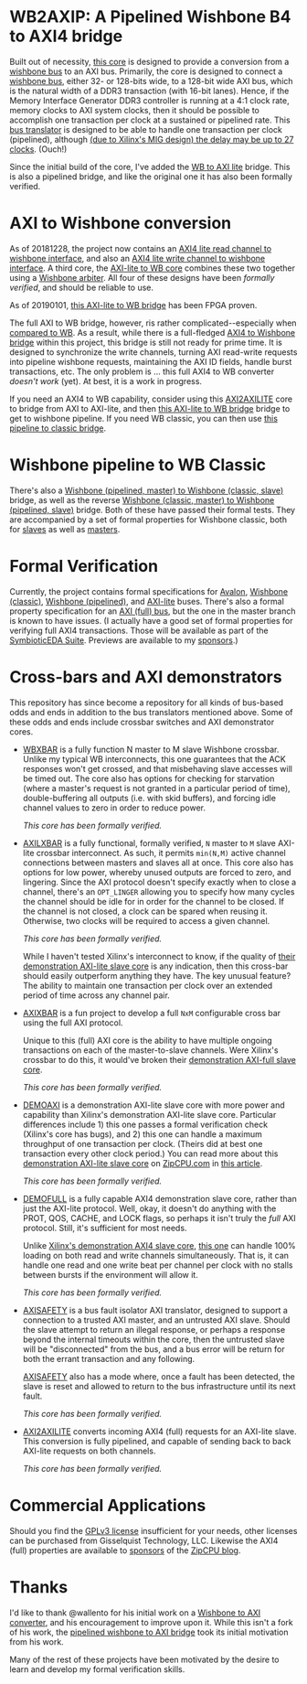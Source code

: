 # WB2AXIP: A Pipelined Wishbone B4 to AXI4 bridge

Built out of necessity, [this core](rtl/wbm2axisp.v) is designed to provide
a conversion from a [wishbone
bus](http://zipcpu.com/zipcpu/2017/11/07/wb-formal.html) to an AXI bus.
Primarily, the core is designed to connect a
[wishbone bus](http://zipcpu.com/zipcpu/2017/11/07/wb-formal.html),
either 32- or 128-bits wide, to a 128-bit wide AXI bus, which is the natural
width of a DDR3 transaction (with 16-bit lanes).  Hence, if the
Memory Interface Generator DDR3 controller is running at a 4:1 clock rate,
memory clocks to AXI system clocks, then it should be possible to accomplish
one transaction per clock at a sustained or pipelined rate.  This
[bus translator](rtl/wbm2axisp.v) is designed to be able to handle one
transaction per clock (pipelined), although [(due to Xilinx's MIG design)
the delay may be up to 27 clocks](http://opencores.org/project,wbddr3).  (Ouch!)

Since the initial build of the core, I've added the
[WB to AXI lite](rtl/wbm2axilite.v) bridge.  This is also a pipelined bridge,
and like the original one it has also been formally verified.

# AXI to Wishbone conversion

As of 20181228, the project now contains an
[AXI4 lite read channel to wishbone interface](rtl/axilrd2wbsp.v), and also an
[AXI4 lite write channel to wishbone interface](rtl/axilwr2wbsp.v).
A third core, the [AXI-lite to WB core](rtl/axlite2wbsp.v) combines these
two together using a  [Wishbone arbiter](rtl/wbartbiter.v).  All four of these
designs have been *formally verified*, and should be reliable to use.

As of 20190101, [this AXI-lite to WB bridge](rtl/axlite2wbsp.v) has been
FPGA proven.

The full AXI to WB bridge, however, ris rather complicated--especially
when [compared to WB](http://zipcpu.com/zipcpu/2017/11/07/wb-formal.html).  As a
result, while there is a full-fledged
[AXI4 to Wishbone bridge](rtl/axim2wbsp.v) within this project,
this bridge is still not ready for prime time.  It is designed to
synchronize the write channels, turning AXI read-write requests into pipeline
wishbone requests, maintaining the AXI ID fields, handle burst transactions,
etc. The only problem is ...
this full AXI4 to WB converter _doesn't work_ (yet).  At best, it is a work
in progress.

If you need an AXI4 to WB capability, consider using this [AXI2AXILITE](rtl/axi2axilite.v) core to bridge from AXI to AXI-lite, and then [this AXI-lite to WB
bridge](rtl/axlite2wbsp.v) bridge to get to wishbone pipeline.  If you need
WB classic, you can then use [this pipeline to classic
bridge](rtl/wbp2classic.v).

# Wishbone pipeline to WB Classic

There's also a [Wishbone (pipelined, master) to Wishbone
(classic, slave)](rtl/wbp2classic.v) bridge, as well as the reverse
[Wishbone (classic, master) to Wishbone (pipelined, slave)](rtl/wbc2pipeline.v)
bridge.  Both of these have passed their formal tests.  They are accompanied
by a set of formal properties for Wishbone classic, both for
[slaves](bench/formal/fwbc_slave.v) as well as
[masters](bench/formal/fwbc_master.v).

# Formal Verification

Currently, the project contains formal specifications for
[Avalon](bench/formal/fav_slave.v), [Wishbone
(classic)](bench/formal/fwbc_slave.v), [Wishbone
(pipelined)](bench/formal/fwb_slave.v), and
[AXI-lite](bench/formal/faxil_slave.v) buses.  There's also a formal
property specification for an [AXI (full) bus](bench/formal/faxi_slave.v), but
the one in the master branch is known to have issues.  (I actually have a
good set of formal properties for verifying full AXI4 transactions.  Those
will be available as part of the [SymbioticEDA
Suite](https://www.symbioticeda.com/seda-suite).
Previews are available to my [sponsors](http://www.patreon.com/ZipCPU).)

# Cross-bars and AXI demonstrators

This repository has since become a repository for all kinds of bus-based
odds and ends in addition to the bus translators mentioned above.  Some of
these odds and ends include crossbar switches and AXI demonstrator cores.

- [WBXBAR](rtl/wbxbar.v) is a fully function N master to M slave Wishbone
  crossbar.  Unlike my typical WB interconnects, this one guarantees that the
  ACK responses won't get crossed, and that misbehaving slave accesses will
  be timed out.  The core also has options for checking for starvation
  (where a master's request is not granted in a particular period of time),
  double-buffering all outputs (i.e. with skid buffers), and forcing idle
  channel values to zero in order to reduce power.

  *This core has been formally verified.*

- [AXILXBAR](rtl/axilxbar.v) is a fully functional, formally verified, `N`
  master to `M` slave AXI-lite crossbar interconnect.  As such, it permits
  `min(N,M)` active channel connections between masters and slaves all at once.
  This core also has options for low power, whereby unused outputs are forced
  to zero, and lingering.  Since the AXI protocol doesn't specify exactly
  when to close a channel, there's an `OPT_LINGER` allowing you to specify
  how many cycles the channel should be idle for in order for the channel
  to be closed.  If the channel is not closed, a clock can be spared when
  reusing it.  Otherwise, two clocks will be required to access a given channel.

  *This core has been formally verified.*

  While I haven't tested Xilinx's interconnect to know, if the quality of
  [their demonstration AXI-lite slave
  core](http://zipcpu.com/formal/2018/12/28/axilite.html) is any
  indication, then this cross-bar should easily outperform anything they have.
  The key unusual feature?  The ability to maintain one transaction per clock
  over an extended period of time across any channel pair.

- [AXIXBAR](rtl/axixbar.v) is a fun project to develop a full `NxM`
  configurable cross bar using the full AXI protocol.

  Unique to this (full) AXI core is the ability to have multiple ongoing
  transactions on each of the master-to-slave channels.  Were Xilinx's
  crossbar to do this, it would've broken their [demonstration AXI-full slave
  core](http://zipcpu.com/formal/2019/05/13/axifull.html).

  *This core has been formally verified.*

- [DEMOAXI](rtl/demoaxi.v) is a demonstration AXI-lite slave core with more
  power and capability than Xilinx's demonstration AXI-lite slave core.
  Particular differences include 1) this one passes a formal verification check
  (Xilinx's core has bugs), and 2) this one can handle a maximum throughput of
  one transaction per clock.  (Theirs did at best one transaction every other
  clock period.)  You can read more about this [demonstration AXI-lite slave
  core](rtl/demoaxi.v) on [ZipCPU.com](http://zipcpu.com) in
  [this article](http://zipcpu.com/blog/2019/01/12/demoaxilite.html).

  *This core has been formally verified.*

- [DEMOFULL](rtl/demofull.v) is a fully capable AXI4 demonstration slave core,
  rather than just the AXI-lite protocol.  Well, okay, it doesn't do anything
  with the PROT, QOS, CACHE, and LOCK flags, so perhaps it isn't truly the
  *full* AXI protocol.  Still, it's sufficient for most needs.

  Unlike [Xilinx's demonstration AXI4 slave
  core](http://zipcpu.com/formal/2019/05/13/axifull.html),
  [this one](rtl/demofull.v) can handle 100% loading on both read and write
  channels simultaneously.  That is, it can handle one read and one write beat
  per channel per clock with no stalls between bursts if the environment will
  allow it.

  *This core has been formally verified.*

- [AXISAFETY](rtl/axisafety.v) is a bus fault isolator AXI translator,
  designed to support a connection to a trusted AXI master, and an untrusted
  AXI slave.  Should the slave attempt to return an illegal response, or
  perhaps a response beyond the internal timeouts within the core, then the
  untrusted slave will be "disconnected" from the bus, and a bus error will be
  return for both the errant transaction and any following.

  [AXISAFETY](rtl/axisafety.v) also has a mode where, once a fault has been
  detected, the slave is reset and allowed to return to the bus infrastructure
  until its next fault.

  *This core has been formally verified.*

- [AXI2AXILITE](rtl/axi2axilite.v) converts incoming AXI4 (full) requests
  for an AXI-lite slave.  This conversion is fully pipelined, and capable of
  sending back to back AXI-lite requests on both channels.

  *This core has been formally verified.*

# Commercial Applications

Should you find the [GPLv3 license](doc/gpl-3.0.pdf) insufficient for your
needs, other licenses can be purchased from Gisselquist Technology, LLC.
Likewise the AXI4 (full) properties are available to
[sponsors](https://www.patreon.com/ZipCPU) of the [ZipCPU
blog](http://zipcpu.com).

# Thanks

I'd like to thank @wallento for his initial work on a
[Wishbone to AXI converter](https://github.com/wallento/wb2axi), and his
encouragement to improve upon it.  While this isn't a fork of his work, the
[pipelined wishbone to AXI bridge](rtl/wbm2axisp.v) took its initial
motivation from his work.

Many of the rest of these projects have been motivated by the desire to learn
and develop my formal verification skills.
